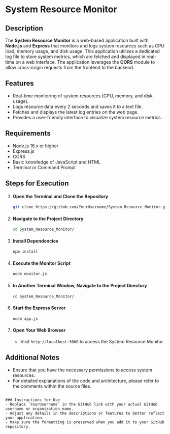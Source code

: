 
# System Resource Monitor

## Description

The **System Resource Monitor** is a web-based application built with **Node.js** and **Express** that monitors and logs system resources such as CPU load, memory usage, and disk usage. This application utilizes a dedicated log file to store system metrics, which are fetched and displayed in real-time on a web interface. The application leverages the **CORS** module to allow cross-origin requests from the frontend to the backend.

## Features

- Real-time monitoring of system resources (CPU, memory, and disk usage).
- Logs resource data every 2 seconds and saves it to a text file.
- Fetches and displays the latest log entries on the web page.
- Provides a user-friendly interface to visualize system resource metrics.

## Requirements

- Node.js 16.x or higher
- Express.js
- CORS
- Basic knowledge of JavaScript and HTML
- Terminal or Command Prompt

## Steps for Execution

1. #### Open the Terminal and Clone the Repository
   ```bash
   git clone https://github.com/YourUsername/System_Resource_Monitor.git
   ```
2. #### Navigate to the Project Directory
   ```bash
   cd System_Resource_Monitor/
   ```
3. #### Install Dependencies
   ```bash
   npm install
   ```
4. #### Execute the Monitor Script
   ```bash
   node monitor.js
   ```
5. #### In Another Terminal Window, Navigate to the Project Directory
   ```bash
   cd System_Resource_Monitor/
   ```
6. #### Start the Express Server
   ```bash
   node app.js
   ```
7. #### Open Your Web Browser
   - Visit `http://localhost:3000` to access the System Resource Monitor.

## Additional Notes

- Ensure that you have the necessary permissions to access system resources.
- For detailed explanations of the code and architecture, please refer to the comments within the source files.
```

### Instructions for Use
- Replace `YourUsername` in the GitHub link with your actual GitHub username or organization name.
- Adjust any details in the descriptions or features to better reflect your application.
- Make sure the formatting is preserved when you add it to your GitHub repository.
